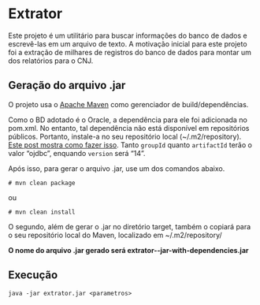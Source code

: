 # Extrator

Este projeto é um utilitário para buscar informações do banco de dados e escrevê-las em um arquivo de texto. A motivação inicial para este projeto foi a extração de milhares de registros do banco de dados para montar um dos relatórios para o CNJ.


## Geração do arquivo .jar

O projeto usa o [Apache Maven](http://maven.apache.org) como gerenciador de build/dependências. 

Como o BD adotado é o Oracle, a dependência para ele foi adicionada no pom.xml. No entanto, tal dependência não está disponível em repositórios públicos. 
Portanto, instale-a no seu repositório local (~/.m2/repository). [Este post mostra como fazer isso](http://michaelss.org/post/138926569132/instalando-lib-no-reposit%C3%B3rio-maven-local). 
Tanto ``groupId`` quanto ``artifactId`` terão o valor “ojdbc”, enquando ``version`` será “14”.

Após isso, para gerar o arquivo .jar, use um dos comandos abaixo.

``# mvn clean package``

ou 

``# mvn clean install``

O segundo, além de gerar o .jar no diretório target, também o copiará para o seu repositório local do Maven, localizado em ~/.m2/repository/

**O nome do arquivo .jar gerado será extrator-<versao>-jar-with-dependencies.jar**

## Execução

``java -jar extrator.jar <parametros>``

